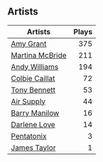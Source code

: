 ## Artists
Artists | Plays 
----- | -----: 
[Amy Grant](/artists/amy-grant-3053) | 375
[Martina McBride](/artists/martina-mcbride-35319) | 211
[Andy Williams](/artists/andy-williams-16425) | 194
[Colbie Caillat](/artists/colbie-caillat-33213) | 72
[Tony Bennett](/artists/tony-bennett-2564) | 53
[Air Supply](/artists/air-supply-2618) | 44
[Barry Manilow](/artists/barry-manilow-31897) | 16
[Darlene Love](/artists/darlene-love-118320) | 14
[Pentatonix](/artists/pentatonix-655231) | 3
[James Taylor](/artists/james-taylor-5709) | 1

